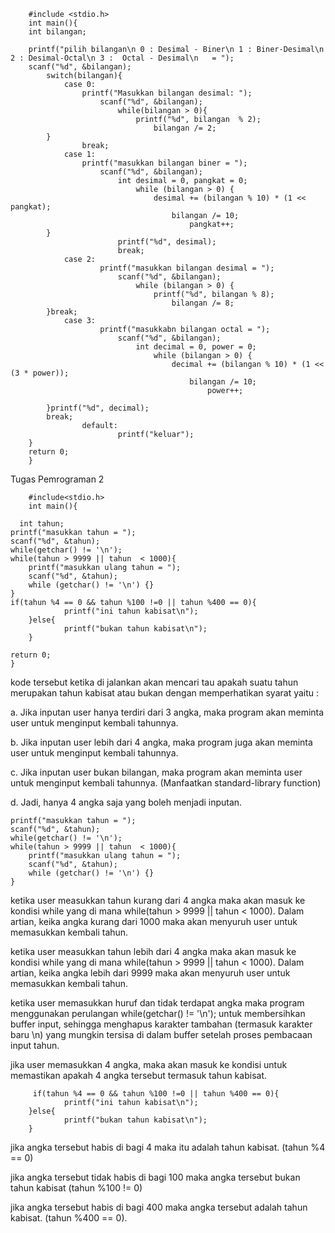 
        #include <stdio.h>
        int main(){
        int bilangan;
        
        printf("pilih bilangan\n 0 : Desimal - Biner\n 1 : Biner-Desimal\n 2 : Desimal-Octal\n 3 :  Octal - Desimal\n   = ");
        scanf("%d", &bilangan);
            switch(bilangan){
                case 0:
                    printf("Masukkan bilangan desimal: ");
                        scanf("%d", &bilangan);
                            while(bilangan > 0){
                                printf("%d", bilangan  % 2);                                 
                                    bilangan /= 2;
            }
                    break;
                case 1:
                    printf("masukkan bilangan biner = ");
                        scanf("%d", &bilangan);
                            int desimal = 0, pangkat = 0;
                                while (bilangan > 0) {
                                    desimal += (bilangan % 10) * (1 << pangkat);
                                        bilangan /= 10;
                                            pangkat++;
            }
                            printf("%d", desimal);
                            break;
                case 2:
                        printf("masukkan bilangan desimal = ");
                            scanf("%d", &bilangan);
                                while (bilangan > 0) {
                                    printf("%d", bilangan % 8);
                                        bilangan /= 8;
            }break;
                case 3: 
                        printf("masukkabn bilangan octal = ");
                            scanf("%d", &bilangan);
                                int decimal = 0, power = 0;
                                    while (bilangan > 0) {
                                        decimal += (bilangan % 10) * (1 << (3 * power));
                                            bilangan /= 10;
                                                power++;
                                            
            }printf("%d", decimal);
            break;
                    default:
                            printf("keluar");
        }
        return 0;
        }
        




















Tugas Pemrograman 2

        #include<stdio.h>
        int main(){
        
      int tahun;
    printf("masukkan tahun = ");
    scanf("%d", &tahun);
    while(getchar() != '\n');
    while(tahun > 9999 || tahun  < 1000){
        printf("masukkan ulang tahun = ");
        scanf("%d", &tahun);
        while (getchar() != '\n') {} 
    }
    if(tahun %4 == 0 && tahun %100 !=0 || tahun %400 == 0){
                printf("ini tahun kabisat\n");
        }else{
                printf("bukan tahun kabisat\n");
        }
   
    return 0;
    }  

kode tersebut ketika di jalankan akan mencari tau apakah suatu tahun merupakan tahun kabisat atau bukan dengan memperhatikan syarat yaitu : 

a. Jika inputan user hanya terdiri dari 3 angka, maka program akan meminta user untuk menginput kembali tahunnya.

b. Jika inputan user lebih dari 4 angka, maka program juga akan meminta user untuk menginput kembali tahunnya.

c. Jika inputan user bukan bilangan, maka program akan meminta user untuk menginput kembali tahunnya. (Manfaatkan standard-library function)

d. Jadi, hanya 4 angka saja yang boleh menjadi inputan.

    printf("masukkan tahun = ");
    scanf("%d", &tahun);
    while(getchar() != '\n');
    while(tahun > 9999 || tahun  < 1000){
        printf("masukkan ulang tahun = ");
        scanf("%d", &tahun);
        while (getchar() != '\n') {} 
    }

ketika user measukkan tahun kurang dari 4 angka maka akan masuk ke kondisi while yang di mana while(tahun > 9999 || tahun < 1000). Dalam artian, keika angka kurang dari 1000 maka 
akan menyuruh user untuk memasukkan kembali tahun. 

ketika user measukkan tahun lebih dari 4 angka maka akan masuk ke kondisi while yang di mana while(tahun > 9999 || tahun < 1000). Dalam artian, keika angka lebih dari 9999 maka
akan menyuruh user untuk memasukkan kembali tahun.

ketika user memasukkan huruf dan tidak terdapat angka maka  program menggunakan perulangan while(getchar() != '\n'); untuk membersihkan buffer input, sehingga menghapus karakter
tambahan (termasuk karakter baru \n) yang mungkin tersisa di dalam buffer setelah proses pembacaan input tahun.

jika user memasukkan 4 angka, maka akan masuk ke kondisi untuk memastikan apakah 4 angka tersebut termasuk tahun kabisat.

         if(tahun %4 == 0 && tahun %100 !=0 || tahun %400 == 0){
                printf("ini tahun kabisat\n");
        }else{
                printf("bukan tahun kabisat\n");
        }
jika angka tersebut habis di bagi 4 maka itu adalah tahun kabisat. (tahun %4 == 0)

jika angka tersebut tidak habis di bagi 100 maka angka tersebut bukan tahun kabisat (tahun %100 != 0)

jika angka tersebut habis di bagi 400 maka angka tersebut adalah tahun kabisat. (tahun %400 == 0).



        
